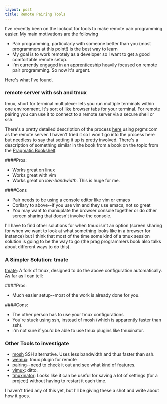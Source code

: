 ```yaml
---
layout: post
title: Remote Pairing Tools
---
```


I've recently been on the lookout for tools to make remote pair
programming easier. My main motivations are the following<br>

- Pair programming, particularly with someone better than you (most
  programmers at this point!) is the best way to learn
- My goal is to work remotely as a developer so I want to get a good
  comfortable remote setup.
- I'm currently engaged in an [apprenticeship](www.bloc.io) heavily focused on remote
  pair programming. So now it's urgent.

Here's what I've found.

### remote server with ssh and tmux

tmux, short for terminal multiplexer lets you run multiple terminals
within one environment. It's sort of like browser tabs for your
terminal. For remote pairing you can use it to connect to a remote
server via a secure shell or ssh.

There's a pretty detailed description of the process [here](http://www.zeespencer.com/articles/building-a-remote-pairing-setup/) using prgmr.com as the remote server. I haven't tried it so I won't go into the process here but needless to say that setting it up is pretty involved. There's a description of something similar in the book from a book on the topic from the [Pragmatic Bookshelf](http://pragprog.com/book/jkrp/remote-pairing).

####Pros:

- Works great on linux
- Works great with vim
- Works great on _*low-bandwidth*_. This is huge for me.

####Cons

- Pair needs to be using a console editor like vim or emacs
- Corllary to above--if you use vim and they use emacs, not so great
- You may want to maniuplate the browser console together or do other
  screen sharing that doesn't involve the console.

I'll have to find other solutions for when tmux isn't an option (screen sharing for when we want to look at what something looks like in a browser for instance) but I think that most of the time some kind of a tmux session solution is going to be the way to go (the prag programmers book also talks about different ways to do this).

### A Simpler Solution: tmate

[tmate](http://tmate.io/): A fork of tmux, designed to do the
above configuration automatically. As far as I can tell:

####Pros:

  - Much easier setup--most of the work is already done for you.

####Cons:
  - The other person has to use your tmux configurations
  - You're stuck using ssh, instead of mosh (which is apparently faster than ssh).
  - I'm not sure if you'd be able to use tmux plugins like tmuxinator.

### Other Tools to investigate

- [mosh](http://mosh.mit.edu/) SSH alternative. Uses less bandwidth and thus faster than ssh.
- [wemux](https://github.com/zolrath/wemux): tmux plugin for remote
- pairing--need to check it out and see what kind of features.
- [vimux](https://github.com/benmills/vimux): ditto.
- [tmuxinator](https://github.com/tmuxinator/tmuxinator): Looks like it
can be useful for saving a lot of settings (for a project) without
having to restart it each time.

I haven't tried any of this yet, but I'll be giving these a shot and write about how it goes.
